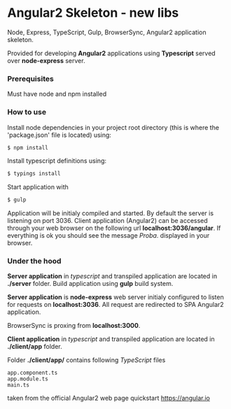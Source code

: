 # Angular2 Skeleton - new libs
Node, Express, TypeScript, Gulp, BrowserSync, Angular2 application skeleton.

Provided for developing **Angular2** applications using **Typescript** served over **node-express** server.

### Prerequisites
Must have node and npm installed

### How to use
Install node dependencies in your project root directory (this is where the 'package.json' file is located) using:
```sh
$ npm install
``` 
Install typescript definitions using:
```sh
$ typings install
```

Start application with 
```sh
$ gulp
```

Application will be initialy compiled and started. By default the server is listening on port 3036. Client application (Angular2) can be accessed through your web browser on the following url **localhost:3036/angular**. If everything is ok you should see the message *Proba*. displayed in your browser.

### Under the hood

**Server application** in *typescript* and transpiled application are located in **./server** folder. Build application using **gulp** build system. 

**Server application** is **node-express** web server initialy configured to listen for requests on **localhost:3036**. All request are redirected to SPA Angular2 application.

BrowserSync is proxing from **localhost:3000**.   


**Client application** in *typescript* and transpiled application are located in **./client/app** folder.

Folder **./client/app/** contains following *TypeScript* files

```
app.component.ts
app.module.ts
main.ts
```
taken from the official Angular2 web page quickstart https://angular.io